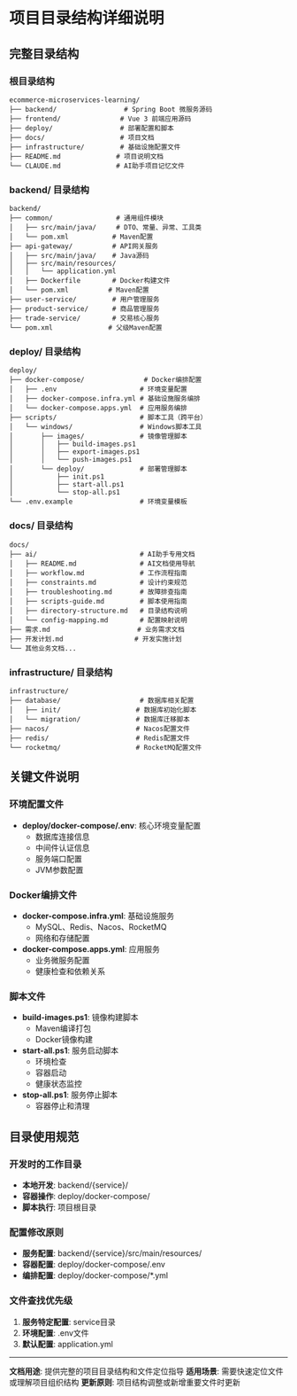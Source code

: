 # 项目目录结构详细说明

## 完整目录结构

### 根目录结构
```
ecommerce-microservices-learning/
├── backend/                 # Spring Boot 微服务源码
├── frontend/               # Vue 3 前端应用源码
├── deploy/                 # 部署配置和脚本
├── docs/                   # 项目文档
├── infrastructure/         # 基础设施配置文件
├── README.md              # 项目说明文档
└── CLAUDE.md              # AI助手项目记忆文件
```

### backend/ 目录结构
```
backend/
├── common/                # 通用组件模块
│   ├── src/main/java/     # DTO、常量、异常、工具类
│   └── pom.xml           # Maven配置
├── api-gateway/          # API网关服务
│   ├── src/main/java/    # Java源码
│   ├── src/main/resources/
│   │   └── application.yml
│   ├── Dockerfile        # Docker构建文件
│   └── pom.xml          # Maven配置
├── user-service/         # 用户管理服务
├── product-service/      # 商品管理服务
├── trade-service/        # 交易核心服务
└── pom.xml              # 父级Maven配置
```

### deploy/ 目录结构
```
deploy/
├── docker-compose/               # Docker编排配置
│   ├── .env                     # 环境变量配置
│   ├── docker-compose.infra.yml # 基础设施服务编排
│   └── docker-compose.apps.yml  # 应用服务编排
├── scripts/                     # 脚本工具（跨平台）
│   └── windows/                 # Windows脚本工具
│       ├── images/              # 镜像管理脚本
│       │   ├── build-images.ps1
│       │   ├── export-images.ps1
│       │   └── push-images.ps1
│       └── deploy/              # 部署管理脚本
│           ├── init.ps1
│           ├── start-all.ps1
│           └── stop-all.ps1
└── .env.example                 # 环境变量模板
```

### docs/ 目录结构
```
docs/
├── ai/                          # AI助手专用文档
│   ├── README.md                # AI文档使用导航
│   ├── workflow.md              # 工作流程指南
│   ├── constraints.md           # 设计约束规范
│   ├── troubleshooting.md       # 故障排查指南
│   ├── scripts-guide.md         # 脚本使用指南
│   ├── directory-structure.md   # 目录结构说明
│   └── config-mapping.md        # 配置映射说明
├── 需求.md                      # 业务需求文档
├── 开发计划.md                  # 开发实施计划
└── 其他业务文档...
```

### infrastructure/ 目录结构
```
infrastructure/
├── database/                    # 数据库相关配置
│   ├── init/                   # 数据库初始化脚本
│   └── migration/              # 数据库迁移脚本
├── nacos/                      # Nacos配置文件
├── redis/                      # Redis配置文件
└── rocketmq/                   # RocketMQ配置文件
```

## 关键文件说明

### 环境配置文件
- **deploy/docker-compose/.env**: 核心环境变量配置
  - 数据库连接信息
  - 中间件认证信息
  - 服务端口配置
  - JVM参数配置

### Docker编排文件
- **docker-compose.infra.yml**: 基础设施服务
  - MySQL、Redis、Nacos、RocketMQ
  - 网络和存储配置
- **docker-compose.apps.yml**: 应用服务
  - 业务微服务配置
  - 健康检查和依赖关系

### 脚本文件
- **build-images.ps1**: 镜像构建脚本
  - Maven编译打包
  - Docker镜像构建
- **start-all.ps1**: 服务启动脚本
  - 环境检查
  - 容器启动
  - 健康状态监控
- **stop-all.ps1**: 服务停止脚本
  - 容器停止和清理

## 目录使用规范

### 开发时的工作目录
- **本地开发**: backend/{service}/
- **容器操作**: deploy/docker-compose/
- **脚本执行**: 项目根目录

### 配置修改原则
- **服务配置**: backend/{service}/src/main/resources/
- **容器配置**: deploy/docker-compose/.env
- **编排配置**: deploy/docker-compose/*.yml

### 文件查找优先级
1. **服务特定配置**: service目录
2. **环境配置**: .env文件
3. **默认配置**: application.yml

---

**文档用途**: 提供完整的项目目录结构和文件定位指导
**适用场景**: 需要快速定位文件或理解项目组织结构
**更新原则**: 项目结构调整或新增重要文件时更新